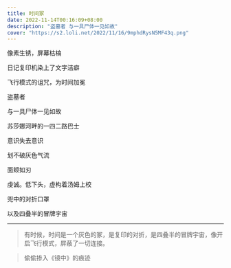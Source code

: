 ```yaml
---
title: 时间冢
date: 2022-11-14T00:16:09+08:00
description: "盗墓者 与一具尸体一见如故"
cover: "https://s2.loli.net/2022/11/16/9mphdRysN5MF43q.png"
---
```



像素生锈，屏幕枯槁

日记复印机染上了文字洁癖

飞行模式的诅咒，为时间加冕

盗墓者

与一具尸体一见如故

苏莎娜河畔的一四二路巴士

意识失去意识

划不破灰色气流

面颊如刃

虔诚。低下头，虚构着汤姆上校

兜中的对折口罩

以及四叠半的冒牌宇宙


---


>  有时候，时间是一个灰色的冢，是复印的对折，是四叠半的冒牌宇宙，像开启飞行模式，屏蔽了一切连接。


>  偷偷掺入《镜中》的痕迹 
